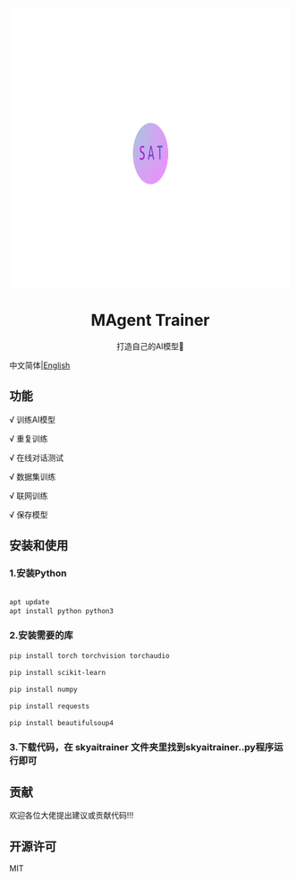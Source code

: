 <div align="center">
   <img src="./sat.png"height="500px"width="500px"></img>
</div>

<div align="center">
   <h1>MAgent Trainer</h1>
   <p>打造自己的AI模型🧸</p>
</div>

中文简体|[English](./README_en.md)

## 功能

√ 训练AI模型

√ 重复训练

√ 在线对话测试

√ 数据集训练

√ 联网训练

√ 保存模型

## 安装和使用

### 1.安装Python

```

apt update
apt install python python3

```

### 2.安装需要的库

```
pip install torch torchvision torchaudio
```

```
pip install scikit-learn
```

```
pip install numpy
```

```
pip install requests
```

```
pip install beautifulsoup4
```

### 3.下载代码，在 skyaitrainer 文件夹里找到skyaitrainer..py程序运行即可

## 贡献

欢迎各位大佬提出建议或贡献代码!!!

## 开源许可

MIT